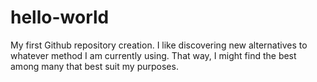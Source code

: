 # hello-world
My first Github repository creation.
I like discovering new alternatives to whatever method I am currently using.
That way, I might find the best among many that best suit my purposes.
